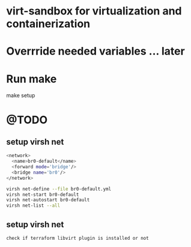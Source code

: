 # virt-sandbox for virtualization and containerization

# Overrride needed variables ... later

# Run make
make setup

# @TODO

## setup virsh net
```sh
<network>
  <name>br0-default</name>
  <forward mode='bridge'/>
  <bridge name='br0'/>
</network>

virsh net-define --file br0-default.yml
virsh net-start br0-default
virsh net-autostart br0-default
virsh net-list --all
```

## setup virsh net
```sh
check if terraform libvirt plugin is installed or not
```
